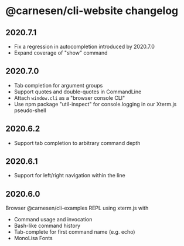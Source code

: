 # @carnesen/cli-website changelog

## 2020.7.1
- Fix a regression in autocompletion introduced by 2020.7.0
- Expand coverage of "show" command

## 2020.7.0
- Tab completion for argument groups
- Support quotes and double-quotes in CommandLine
- Attach `window.cli` as a "browser console CLI"
- Use npm package "util-inspect" for console.logging in our Xterm.js pseudo-shell

## 2020.6.2
- Support tab completion to arbitrary command depth

## 2020.6.1
- Support for left/right navigation within the line

## 2020.6.0
Browser @carnesen/cli-examples REPL using xterm.js with
- Command usage and invocation
- Bash-like command history
- Tab-complete for first command name (e.g. echo)
- MonoLisa Fonts
